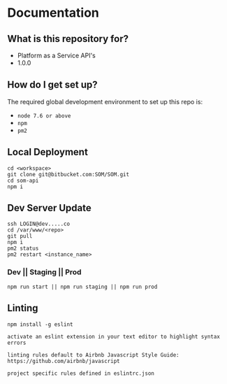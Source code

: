 # Documentation #

## What is this repository for? ##

* Platform as a Service API's 
* 1.0.0

## How do I get set up? ##

The required global development environment to set up this repo is:
*	`node 7.6 or above`
*	`npm`
*	`pm2`

## Local Deployment ##
```
cd <workspace>
git clone git@bitbucket.com:SOM/SOM.git
cd som-api
npm i
```

## Dev Server Update ##
```
ssh LOGIN@dev.....co
cd /var/www/<repo>
git pull
npm i
pm2 status
pm2 restart <instance_name>
```

###  Dev || Staging || Prod ###
```
npm run start || npm run staging || npm run prod
```


## Linting ##
```
npm install -g eslint

activate an eslint extension in your text editor to highlight syntax errors

linting rules default to Airbnb Javascript Style Guide: https://github.com/airbnb/javascript

project specific rules defined in eslintrc.json
```

